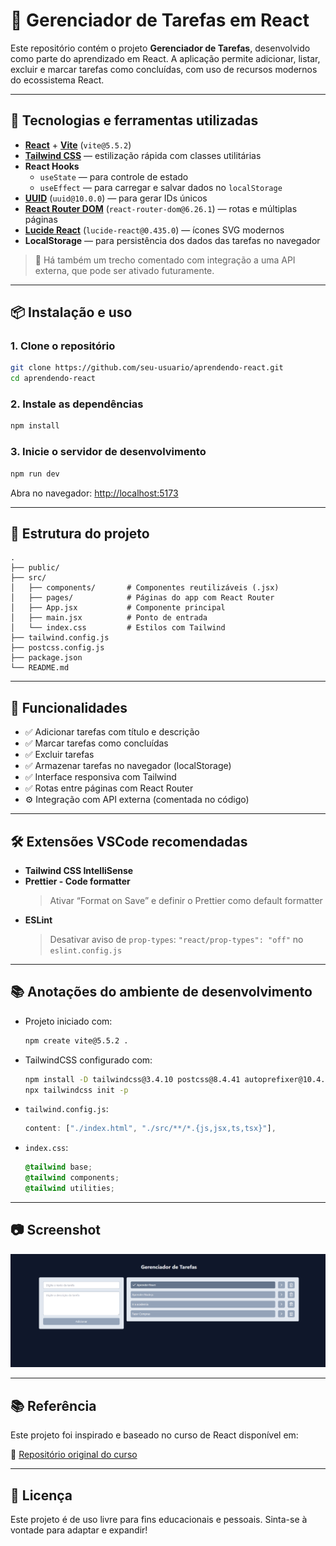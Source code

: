 # 📝 Gerenciador de Tarefas em React

Este repositório contém o projeto **Gerenciador de Tarefas**, desenvolvido como parte do aprendizado em React. A aplicação permite adicionar, listar, excluir e marcar tarefas como concluídas, com uso de recursos modernos do ecossistema React.

---

## 🚀 Tecnologias e ferramentas utilizadas

- **[React](https://reactjs.org/)** + **[Vite](https://vitejs.dev/)** (`vite@5.5.2`)
- **[Tailwind CSS](https://tailwindcss.com/)** — estilização rápida com classes utilitárias
- **React Hooks**
  - `useState` — para controle de estado
  - `useEffect` — para carregar e salvar dados no `localStorage`
- **[UUID](https://www.npmjs.com/package/uuid)** (`uuid@10.0.0`) — para gerar IDs únicos
- **[React Router DOM](https://reactrouter.com/en/main)** (`react-router-dom@6.26.1`) — rotas e múltiplas páginas
- **[Lucide React](https://www.npmjs.com/package/lucide-react)** (`lucide-react@0.435.0`) — ícones SVG modernos
- **LocalStorage** — para persistência dos dados das tarefas no navegador

> 🔧 Há também um trecho comentado com integração a uma API externa, que pode ser ativado futuramente.

---

## 📦 Instalação e uso

### 1. Clone o repositório

```bash
git clone https://github.com/seu-usuario/aprendendo-react.git
cd aprendendo-react
```

### 2. Instale as dependências

```bash
npm install
```

### 3. Inicie o servidor de desenvolvimento

```bash
npm run dev
```

Abra no navegador: [http://localhost:5173](http://localhost:5173)

---

## 📁 Estrutura do projeto

```
.
├── public/
├── src/
│   ├── components/       # Componentes reutilizáveis (.jsx)
│   ├── pages/            # Páginas do app com React Router
│   ├── App.jsx           # Componente principal
│   ├── main.jsx          # Ponto de entrada
│   └── index.css         # Estilos com Tailwind
├── tailwind.config.js
├── postcss.config.js
├── package.json
└── README.md
```

---

## 🧠 Funcionalidades

- ✅ Adicionar tarefas com título e descrição
- ✅ Marcar tarefas como concluídas
- ✅ Excluir tarefas
- ✅ Armazenar tarefas no navegador (localStorage)
- ✅ Interface responsiva com Tailwind
- ✅ Rotas entre páginas com React Router
- ⚙️ Integração com API externa (comentada no código)

---

## 🛠️ Extensões VSCode recomendadas

- **Tailwind CSS IntelliSense**
- **Prettier - Code formatter**
  > Ativar “Format on Save” e definir o Prettier como default formatter
- **ESLint**
  > Desativar aviso de `prop-types`: `"react/prop-types": "off"` no `eslint.config.js`

---

## 📚 Anotações do ambiente de desenvolvimento

- Projeto iniciado com:
  ```bash
  npm create vite@5.5.2 .
  ```
- TailwindCSS configurado com:
  ```bash
  npm install -D tailwindcss@3.4.10 postcss@8.4.41 autoprefixer@10.4.20
  npx tailwindcss init -p
  ```
- `tailwind.config.js`:
  ```js
  content: ["./index.html", "./src/**/*.{js,jsx,ts,tsx}"],
  ```
- `index.css`:
  ```css
  @tailwind base;
  @tailwind components;
  @tailwind utilities;
  ```

---

## 📷 Screenshot

![Preview do aplicativo](./app.png)

---

## 📚 Referência

Este projeto foi inspirado e baseado no curso de React disponível em:

🔗 [Repositório original do curso](https://github.com/felipemotarocha/curso-de-react-yt)

---

## 📄 Licença

Este projeto é de uso livre para fins educacionais e pessoais. Sinta-se à vontade para adaptar e expandir!
